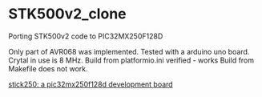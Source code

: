 # STK500v2_clone
Porting STK500v2 code to PIC32MX250F128D

Only part of AVR068 was implemented. Tested with a arduino uno board. Crytal in use is 8 MHz.
Build from platformio.ini verified - works
Build from Makefile does not work.

[stick250: a pic32mx250f128d development board](https://lamsworkshop.blogspot.com/2023/01/stick250-pic32mx250f128d-experiment.html)
